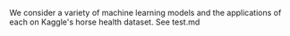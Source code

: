 We consider a variety of machine learning models and the applications of each on Kaggle's horse health dataset. See test.md
